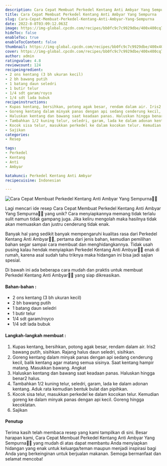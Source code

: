 ```yaml
---
description: Cara Cepat Membuat Perkedel Kentang Anti Ambyar Yang Sempurna"
title: Cara Cepat Membuat Perkedel Kentang Anti Ambyar Yang Sempurna
slug: Cara-Cepat-Membuat-Perkedel-Kentang-Anti-Ambyar-Yang-Sempurna
date: 2022-8-8T03:09:12.063Z
image: https://img-global.cpcdn.com/recipes/bb0fc9c7c9929dbe/400x400cq70/photo.jpg
hideToc: false
enableToc: true
enableTocContent: false
thumbnail: https://img-global.cpcdn.com/recipes/bb0fc9c7c9929dbe/400x400cq70/photo.jpg
cover: https://img-global.cpcdn.com/recipes/bb0fc9c7c9929dbe/400x400cq70/photo.jpg
author: admin
ratingvalue: 4.8
reviewcount: 124
recipeingredient:
- 2 ons kentang (3 bh ukuran kecil)
- 2 bh bawang putih
- 1 batang daun seledri
- 1 butir telur
- 1/4 sdt garam/royco
- 1/4 sdt lada bubuk
recipeinstructions:
- Kupas kentang, bersihkan, potong agak besar, rendam dalam air. Iris2 bawang putih, sisihkan. Rajang halus daun seledri, sisihkan.
- Goreng kentang dalam minyak panas dengan api sedang cenderung kecil, balik kentang agar matang semua sisinya. Saat kentang hampir matang. Masukkan bawang. Angkat
- Haluskan kentang dan bawang saat keadaan panas. Haluskan hingga benar2 halus.
- Tambahkan 1/2 kuning telur, seledri, garam, lada ke dalam adonan kentang. Aduk rata kemudian bentuk bulat dan pipihkan.
- Kocok sisa telur, masukkan perkedel ke dalam kocokan telur. Kemudian goreng ke dalam minyak panas dengan api kecil. Goreng hingga kecoklatan.
- Sajikan
categories:
- Resep

tags:
- Perkedel
- Kentang
- Anti
- Ambyar

katakunci: Perkedel Kentang Anti Ambyar
recipecuisine: Indonesian

---
```


![Cara Cepat Membuat Perkedel Kentang Anti Ambyar Yang Sempurna👩‍🍳](https://img-global.cpcdn.com/recipes/bb0fc9c7c9929dbe/400x400cq70/photo.jpg)

Lagi mencari ide resep Cara Cepat Membuat Perkedel Kentang Anti Ambyar Yang Sempurna👩‍🍳 yang unik? Cara menyiapkannya memang tidak terlalu sulit namun tidak gampang juga. Jika keliru mengolah maka hasilnya tidak akan memuaskan dan justru cenderung tidak enak.

Banyak hal yang sedikit banyak mempengaruhi kualitas rasa dari Perkedel Kentang Anti Ambyar👩‍🍳, pertama dari jenis bahan, kemudian pemilihan bahan segar sampai cara membuat dan menghidangkannya. Tidak usah pusing kalau hendak menyiapkan Perkedel Kentang Anti Ambyar👩‍🍳 enak di rumah, karena asal sudah tahu triknya maka hidangan ini bisa jadi sajian spesial.

Di bawah ini ada beberapa cara mudah dan praktis untuk membuat Perkedel Kentang Anti Ambyar👩‍🍳 yang siap dikreasikan.

<!--inarticleads1-->

#### Bahan-bahan :

- 2 ons kentang (3 bh ukuran kecil)
- 2 bh bawang putih
- 1 batang daun seledri
- 1 butir telur
- 1/4 sdt garam/royco
- 1/4 sdt lada bubuk

<!--inarticleads2-->

#### Langkah-langkah membuat :

1. Kupas kentang, bersihkan, potong agak besar, rendam dalam air. Iris2 bawang putih, sisihkan. Rajang halus daun seledri, sisihkan.
1. Goreng kentang dalam minyak panas dengan api sedang cenderung kecil, balik kentang agar matang semua sisinya. Saat kentang hampir matang. Masukkan bawang. Angkat
1. Haluskan kentang dan bawang saat keadaan panas. Haluskan hingga benar2 halus.
1. Tambahkan 1/2 kuning telur, seledri, garam, lada ke dalam adonan kentang. Aduk rata kemudian bentuk bulat dan pipihkan.
1. Kocok sisa telur, masukkan perkedel ke dalam kocokan telur. Kemudian goreng ke dalam minyak panas dengan api kecil. Goreng hingga kecoklatan.
1. Sajikan

#### Penutup

Terima kasih telah membaca resep yang kami tampilkan di sini. Besar harapan kami, Cara Cepat Membuat Perkedel Kentang Anti Ambyar Yang Sempurna👩‍🍳 yang mudah di atas dapat membantu Anda menyiapkan hidangan yang enak untuk keluarga/teman maupun menjadi inspirasi bagi Anda yang berkeinginan untuk berjualan makanan. Semoga bermanfaat dan selamat mencoba!